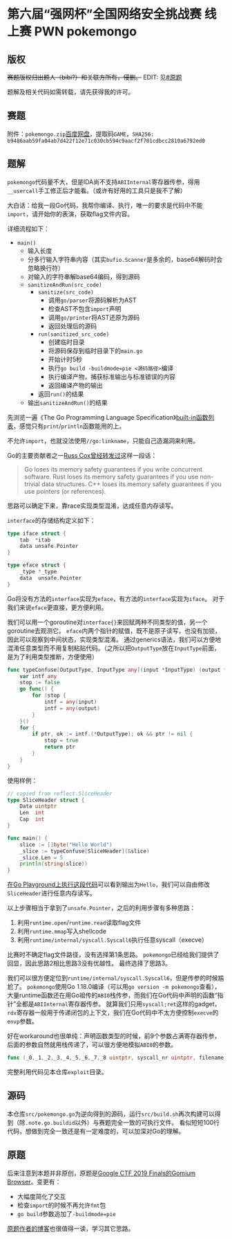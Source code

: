# 第六届“强网杯”全国网络安全挑战赛 线上赛 PWN pokemongo

## 版权

~~赛题版权归出题人（bibi?）和关联方所有，侵删。~~ EDIT: 见[#原题](#原题)

题解及相关代码如需转载，请先获得我的许可。

## 赛题

附件：`pokemongo.zip`[百度网盘](https://pan.baidu.com/s/13HPccqRbvr9CjOxdCPV3xQ)，提取码`GAME`，`SHA256: b9486aab59fa04ab7d422f12e71c030cb594c9aacf2f701cdbcc2810a6792ed0`

## 题解

`pokemongo`代码量不大，但是IDA尚不支持`ABIInternal`寄存器传参，得用`__usercall`手工修正后才能看。（或许有好用的工具只是我不了解）

大白话：给我一段Go代码，我帮你编译、执行，唯一的要求是代码中不能`import`，请开始你的表演，获取flag文件内容。

详细流程如下：
* `main()`
  * 输入长度
  * 分多行输入字符串内容（其实`bufio.Scanner`是多余的，base64解码时会忽略换行符）
  * 对输入的字符串解base64编码，得到源码
  * `sanitizeAndRun(src_code)`
    * `sanitize(src_code)`
      * 调用`go/parser`将源码解析为AST
      * 检查AST不包含`import`声明
      * 调用`go/printer`将AST还原为源码
      * 返回处理后的源码
    * `run(sanitized_src_code)`
      * 创建临时目录
      * 将源码保存到临时目录下的`main.go`
      * 开始计时5秒
      * 执行`go build -buildmode=pie <源码路径>`编译
      * 执行编译产物，捕获标准输出与标准错误的内容
      * 返回编译产物的输出
    * 返回`run()`的结果
  * 输出`sanitizeAndRun()`的结果

先浏览一遍《The Go Programming Language Specification》[built-in函数列表](https://go.dev/ref/spec#Built-in_functions)，感觉只有`print`/`println`函数能用的上。

不允许`import`，也就没法使用`//go:linkname`，只能自己造漏洞来利用。

Go的主要贡献者之一[Russ Cox曾经转发过](https://twitter.com/_rsc/status/1403845276033486850)这样一段话：
> Go loses its memory safety guarantees if you write concurrent software. Rust loses its memory safety guarantees if you use non-trivial data structures. C++ loses its memory safety guarantees if you use pointers (or references).

思路可以确定下来，靠race实现类型混淆，达成任意内存读写。

`interface`的存储结构定义如下：
```go
type iface struct {
	tab  *itab
	data unsafe.Pointer
}

type eface struct {
	_type *_type
	data  unsafe.Pointer
}
```
Go将没有方法的`interface`实现为`eface`，有方法的`interface`实现为`iface`。
对于我们来说`eface`更直接，更方便利用。

我们可以用一个goroutine对`interface{}`来回赋两种不同类型的值，另一个goroutine去观测它。
`eface`内两个指针的赋值，既不是原子读写，也没有加锁，因此可以观察到中间状态，实现类型混淆。
通过generics语法，我们可以方便地混淆任意类型而不用复制粘贴代码。（之所以把`OutputType`放在`InputType`前面，是为了利用类型推断，方便使用）
```go
func typeConfuse[OutputType, InputType any](input *InputType) (output *OutputType) {
	var intf any
	stop := false
	go func() {
		for !stop {
			intf = any(input)
			intf = any(output)
		}
	}()
	for {
		if ptr, ok := intf.(*OutputType); ok && ptr != nil {
			stop = true
			return ptr
		}
	}
}
```

使用样例：
```go
// copied from reflect.SliceHeader
type SliceHeader struct {
	Data uintptr
	Len  int
	Cap  int
}

func main() {
	slice := []byte("Hello World")
	_slice := typeConfuse[SliceHeader](&slice)
	_slice.Len = 5
	println(string(slice))
}
```
[在Go Playground上执行这段代码](https://go.dev/play/p/ma2dzWAnPBY)可以看到输出为`Hello`，我们可以自由修改`SliceHeader`进行任意内存读写。

以上步骤相当于拿到了`unsafe.Pointer`，之后的利用步骤有多种思路：
1. 利用`runtime.open`/`runtime.read`读取flag文件
2. 利用`runtime.mmap`写入shellcode
3. 利用`runtime/internal/syscall.Syscall6`执行任意syscall（execve）

比赛时不确定flag文件路径，没有选择第1条思路。
`pokemongo`已经给我们提供了回显，因此思路2相比思路3没有优越性。
最终选择了思路3。

我们可以很方便定位到`runtime/internal/syscall.Syscall6`，但是传参的时候尴尬了。
`pokemongo`使用Go 1.18.0编译（可以用`go version -m pokemongo`查看），大量runtime函数还在用Go祖传的`ABI0`栈传参，而我们在Go代码中声明的函数“指针”全都是`ABIInternal`寄存器传参。
就算我们只用`syscall;ret`这样的gadget，`rdx`寄存器一般用于传递闭包的上下文，我们在Go代码中不太方便控制`execve`的`envp`参数。

好在workaround也很单纯：声明函数类型的时候，前9个参数占满寄存器传参，后面的参数自然就用栈传递了，可以很方便地模拟`ABI0`的参数。
```go
func (_0,_1,_2,_3,_4,_5,_6,_7,_8 uintptr, syscall_nr uintptr, filename *byte, argv **byte, envp **byte)
```

完整利用代码见本仓库`exploit`目录。

## 源码

本仓库`src/pokemongo.go`为逆向得到的源码，运行`src/build.sh`再次构建可以得到（除`.note.go.buildid`以外）与赛题完全一致的可执行文件。
看似短短100行代码，想做到完全一致还是有一定难度的，可以加深对Go的理解。

## 原题

后来注意到本题并非原创，原题是[Google CTF 2019 Finals的Gomium Browser](https://github.com/google/google-ctf/tree/master/2019/finals/pwn-gomium)。变更有：
* 大幅度简化了交互
* 检查`import`的时候不再允许`fmt`包
* `go build`参数追加了`-buildmode=pie`

[原题作者的博客](https://blog.stalkr.net/2019/12/the-gomium-browser-exploits.html)也很值得一读，学习其它思路。
